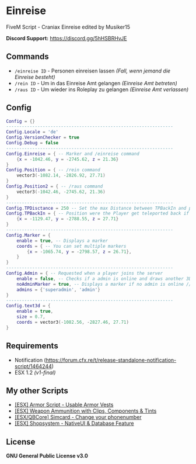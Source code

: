 # Einreise
FiveM Script - Craniax Einreise edited by Musiker15

**Discord Support:** https://discord.gg/5hHSBRHvJE

## Commands
* `/einreise ID` - Personen einreisen lassen *(Fall, wenn jemand die Einreise besteht)*
* `/rein ID` - Um in das Einreise Amt gelangen *(Einreise Amt betreten)*
* `/raus ID` - Um wieder ins Roleplay zu gelangen *(Einreise Amt verlassen)*

## Config
```lua
Config = {}
----------------------------------------------------------------
Config.Locale = 'de'
Config.VersionChecker = true
Config.Debug = false
----------------------------------------------------------------
Config.Einreise = { -- Marker and /einreise command
    {x = -1042.46, y = -2745.62, z = 21.36}
}
Config.Position = { -- /rein command
    vector3(-1082.14, -2826.92, 27.71)
}
Config.Position2 = { -- /raus command
    vector3(-1042.46, -2745.62, 21.36)
}
----------------------------------------------------------------
Config.TPDisctance = 250 -- Set the max Distance between TPBackIn and player
Config.TPBackIn = { -- Position were the Player get teleported back if a player is not whitelisted
    {x = -1129.47, y = -2788.55, z = 27.71}
}
----------------------------------------------------------------
Config.Marker = {
    enable = true, -- Displays a marker
    coords = { -- You can set multiple markers
        {x = -1065.74, y = -2798.57, z = 26.71},
    }
}
----------------------------------------------------------------
Config.Admin = { -- Requested when a player joins the server
    enable = false, -- Checks if a admin is online and draws another 3D Text 
    noAdminMarker = true, -- Displays a marker if no admin is online // Only active if Config.Admin.enable = true
    admins = {'superadmin', 'admin'}
}
----------------------------------------------------------------
Config.text3d = {
    enable = true,
    size = 0.7,
    coords = vector3(-1082.56, -2827.46, 27.71)
}
```

## Requirements
* Notification (https://forum.cfx.re/t/release-standalone-notification-script/1464244)
* ESX 1.2 *(v1-final)*

## My other Scripts
* [[ESX] Armor Script - Usable Armor Vests](https://forum.cfx.re/t/release-esx-armor-script-usable-armor-vests-status-will-be-saved-in-database-and-restore-after-relog/4812243)
* [[ESX] Weapon Ammunition with Clips, Components & Tints](https://forum.cfx.re/t/release-esx-weapon-ammunition-with-clips-components-tints/4793783)
* [[ESX/QBCore] Simcard - Change your phonenumber](https://forum.cfx.re/t/release-esx-qbcore-usable-simcard/4847008)
* [[ESX] Shopsystem - NativeUI & Database Feature](https://forum.cfx.re/t/release-esx-msk-shopsystem-nativeui-database-feature/4853593)

## License
**GNU General Public License v3.0**
